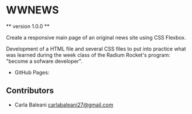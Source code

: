 # WWNEWS

** version 1.0.0 **

Create a responsive main page of an original news site using CSS Flexbox.

Development of a HTML file and several CSS files to put into practice what was learned during the week class of the 
Radium Rocket's program: "become a sofware developer".

- GitHub Pages: 

## Contributors
- Carla Baleani <carlabaleani27@gmail.com>
